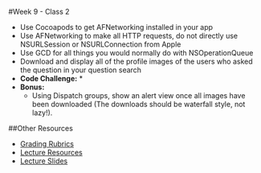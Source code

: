 #Week 9 - Class 2
* Use Cocoapods to get AFNetworking installed in your app
* Use AFNetworking to make all HTTP requests, do not directly use NSURLSession or NSURLConnection from Apple
* Use GCD for all things you would normally do with NSOperationQueue
* Download and display all of the profile images of the users who asked the question in your question search
* **Code Challenge:** 
	* 
* **Bonus:**
	* Using Dispatch groups, show an alert view once all images have been downloaded (The downloads should be waterfall style, not lazy!).

##Other Resources
* [Grading Rubrics](../../Resources/)
* [Lecture Resources](lecture/)
* [Lecture Slides](https://www.icloud.com/keynote/000aZmpSznOit-MKVG2qWwAVw#Week9-Class2)